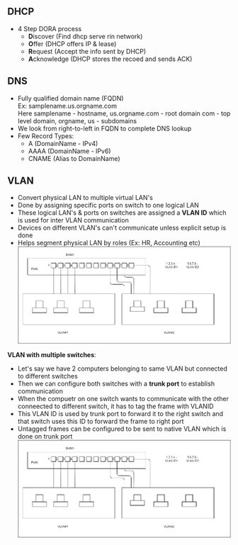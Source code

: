 ## DHCP
- 4 Step DORA process
  - **D**iscover (Find dhcp serve rin network)
  - **O**ffer (DHCP offers IP & lease)
  - **R**equest (Accept the info sent by DHCP)
  - **A**cknowledge (DHCP stores the recoed and sends ACK)

## DNS
- Fully qualified domain name (FQDN)  
  Ex: samplename.us.orgname.com  
  Here samplename - hostname,  us.orgname.com - root domain
  com - top level domain, orgname, us - subdomains
- We look from right-to-left in FQDN to complete DNS lookup
- Few Record Types:
  - A (DomainName - IPv4)
  - AAAA (DomainName - IPv6)
  - CNAME (Alias to DomainName)

## VLAN
- Convert physical LAN to multiple virtual LAN's
- Done by assigning specific ports on switch to one logical LAN
- These logical LAN's & ports on switches are assigned a **VLAN ID** which is used for inter VLAN communication
- Devices on different VLAN's can't communicate unless explicit setup is done
- Helps segment physical LAN by roles (Ex: HR, Accounting etc)  
![VLAN Image](images/vlan.jpg)

**VLAN with multiple switches**:
- Let's say we have 2 computers belonging to same VLAN but connected to different switches
- Then we can configure both switches with a **trunk port** to establish communication
- When the compuetr on one switch wants to communicate with the other conneected to different switch, it has to tag the frame with VLANID
- This VLAN ID is used by trunk port to forward it to the right switch and that switch uses this ID to forward the frame to right port
- Untagged frames can be configured to be sent to native VLAN which is done on trunk port  
![VLAN Image](images/vlan_multiple.jpg)


  
